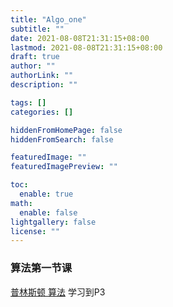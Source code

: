 ```yaml
---
title: "Algo_one"
subtitle: ""
date: 2021-08-08T21:31:15+08:00
lastmod: 2021-08-08T21:31:15+08:00
draft: true
author: ""
authorLink: ""
description: ""

tags: []
categories: []

hiddenFromHomePage: false
hiddenFromSearch: false

featuredImage: ""
featuredImagePreview: ""

toc:
  enable: true
math:
  enable: false
lightgallery: false
license: ""
---
```

### 算法第一节课
[普林斯顿 算法](https://www.bilibili.com/video/BV1Jt411P77c/?p=4&spm_id_from=pageDriver) 学习到P3

<!--more-->
